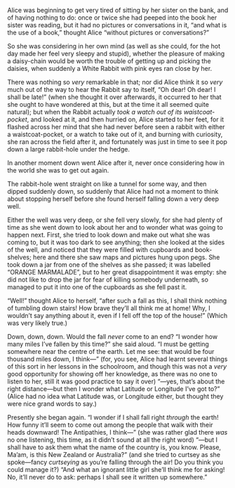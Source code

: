 
<head>
<meta charset='UTF-8'>
<meta http-equiv="Permissions-Policy" content="interest-cohort=()">
<meta http-equiv="Permissions-Policy" content="browsing-topics=()">
<link rel=stylesheet href='./reset.css'>
<link rel=stylesheet href='./demo-galley.css'>



</head>

<mu-galley>
<p>
Alice was beginning to get very tired of sitting by her sister on the bank, and
of having nothing to do: once or twice she had peeped into the book her sister
was reading, but it had no pictures or conversations in it, “and what is
the use of a book,” thought Alice “without pictures or
conversations?”
</p>
<p>
So she was considering in her own mind (as well as she could, for the hot day
made her feel very sleepy and stupid), whether the pleasure of making a
daisy-chain would be worth the trouble of getting up and picking the daisies,
when suddenly a White Rabbit with pink eyes ran close by her.
</p>
<p>
There was nothing so <i>very</i> remarkable in that; nor did Alice think it so
<i>very</i> much out of the way to hear the Rabbit say to itself, “Oh
dear! Oh dear! I shall be late!” (when she thought it over afterwards, it
occurred to her that she ought to have wondered at this, but at the time it all
seemed quite natural); but when the Rabbit actually <i>took a watch out of its
waistcoat-pocket</i>, and looked at it, and then hurried on, Alice started to
her feet, for it flashed across her mind that she had never before seen a
rabbit with either a waistcoat-pocket, or a watch to take out of it, and
burning with curiosity, she ran across the field after it, and fortunately was
just in time to see it pop down a large rabbit-hole under the hedge.
</p>
<p>
In another moment down went Alice after it, never once considering how in the
world she was to get out again.
</p>
<p>
The rabbit-hole went straight on like a tunnel for some way, and then dipped
suddenly down, so suddenly that Alice had not a moment to think about stopping
herself before she found herself falling down a very deep well.
</p>
<p>
Either the well was very deep, or she fell very slowly, for she had plenty of
time as she went down to look about her and to wonder what was going to happen
next. First, she tried to look down and make out what she was coming to, but it
was too dark to see anything; then she looked at the sides of the well, and
noticed that they were filled with cupboards and book-shelves; here and there
she saw maps and pictures hung upon pegs. She took down a jar from one of the
shelves as she passed; it was labelled “ORANGE MARMALADE”, but to
her great disappointment it was empty: she did not like to drop the jar for
fear of killing somebody underneath, so managed to put it into one of the
cupboards as she fell past it.
</p>
<p>
“Well!” thought Alice to herself, “after such a fall as this,
I shall think nothing of tumbling down stairs! How brave they’ll all
think me at home! Why, I wouldn’t say anything about it, even if I fell
off the top of the house!” (Which was very likely true.)
</p>
<p>
Down, down, down. Would the fall <i>never</i> come to an end? “I wonder
how many miles I’ve fallen by this time?” she said aloud. “I
must be getting somewhere near the centre of the earth. Let me see: that would
be four thousand miles down, I think—” (for, you see, Alice had
learnt several things of this sort in her lessons in the schoolroom, and though
this was not a <i>very</i> good opportunity for showing off her knowledge, as
there was no one to listen to her, still it was good practice to say it over)
“—yes, that’s about the right distance—but then I
wonder what Latitude or Longitude I’ve got to?” (Alice had no idea
what Latitude was, or Longitude either, but thought they were nice grand words
to say.)
</p>
<p>
Presently she began again. “I wonder if I shall fall right <i>through</i>
the earth! How funny it’ll seem to come out among the people that walk
with their heads downward! The Antipathies, I think—” (she was
rather glad there <i>was</i> no one listening, this time, as it didn’t
sound at all the right word) “—but I shall have to ask them what
the name of the country is, you know. Please, Ma’am, is this New Zealand
or Australia?” (and she tried to curtsey as she spoke—fancy
<i>curtseying</i> as you’re falling through the air! Do you think you
could manage it?) “And what an ignorant little girl she’ll think me
for asking! No, it’ll never do to ask: perhaps I shall see it written up
somewhere.”
</p></mu-galley>


<script src='/browserified/mudom.js'></script>
<script src='/browserified/linefinder.js'></script>
<script src='./ops2.js'></script>

